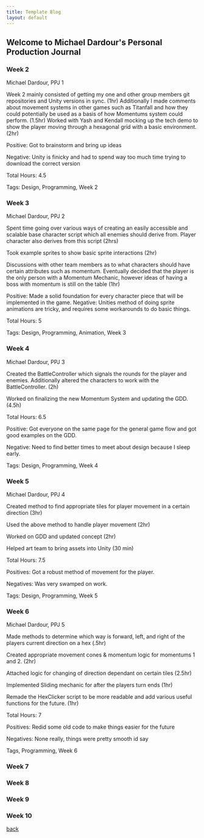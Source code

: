 ```yaml
---
title: Template Blog
layout: default
---
```


## Welcome to Michael Dardour's Personal Production Journal

### Week 2
Michael Dardour, PPJ 1

Week 2 mainly consisted of getting my one and other group members git repositories and Unity versions in sync. (1hr)
Additionally I made comments about movement systems in other games such as Titanfall and how they could potentially be used as a basis of how Momentums system could perform.  (1.5hr)
Worked with Yash and Kendall mocking up the tech demo to show the player moving through a hexagonal grid with a basic environment. (2hr)


Positive: Got to brainstorm and bring up ideas 

Negative: Unity is finicky and had to spend way too much time trying to download the correct version

Total Hours: 4.5

Tags: Design, Programming, Week 2

### Week 3
Michael Dardour, PPJ 2

Spent time going over various ways of creating an easily accessible and scalable base character script which all enemies should derive from. Player character also derives from this script  (2hrs)

Took example sprites to show basic sprite interactions (2hr)

Discussions with other team members as to what characters should have certain attributes such as momentum. Eventually decided that the player is the only person with a Momentum Mechanic, however ideas of having a boss with momentum is still on the table (1hr)


Positive: Made a solid foundation for every character piece that will be implemented in the game. 
Negative: Unities method of doing sprite animations are tricky, and requires some workarounds to do basic things.

Total Hours: 5

Tags: Design, Programming, Animation, Week 3


### Week 4
Michael Dardour, PPJ 3

Created the BattleController which signals the rounds for the player and enemies. Additionally altered the characters to work with the BattleController. (2h)

Worked on finalizing the new Momentum System and updating the GDD. (4.5h)

Total Hours: 6.5

Positive: Got everyone on the same page for the general game flow and got good examples on the GDD.

Negative: Need to find better times to meet about design because I sleep early.

Tags: Design, Programming, Week 4

### Week 5
Michael Dardour, PPJ 4

Created method to find appropriate tiles for player movement in a certain direction (3hr)

Used the above method to handle player movement (2hr)

Worked on GDD and updated concept (2hr)

Helped art team to bring assets into Unity (30 min)

Total Hours: 7.5

Positives: Got a robust method of movement for the player.

Negatives: Was very swamped on work.

Tags: Design, Programming, Week 5

### Week 6
Michael Dardour, PPJ 5

Made methods to determine which way is forward, left, and right of the players current direction on a hex (.5hr)

Created appropriate movement cones & momentum logic for momentums 1 and 2. (2hr)

Attached logic for changing of direction dependant on certain tiles (2.5hr)

Implemented Sliding mechanic for after the players turn ends (1hr)

Remade the HexClicker script to be more readable and add various useful functions for the future. (1hr)

Total Hours: 7

Positives: Redid some old code to make things easier for the future

Negatives: None really, things were pretty smooth id say

Tags, Programming, Week 6

### Week 7

### Week 8

### Week 9

### Week 10

[back](Blogs.html)
